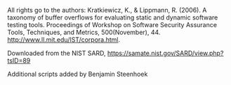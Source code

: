 All rights go to the authors: Kratkiewicz, K., & Lippmann, R. (2006). A taxonomy of buffer overflows for evaluating static and dynamic software testing tools. Proceedings of Workshop on Software Security Assurance Tools, Techniques, and Metrics, 500(November), 44. http://www.ll.mit.edu/IST/corpora.html.

Downloaded from the NIST SARD, https://samate.nist.gov/SARD/view.php?tsID=89

Additional scripts added by Benjamin Steenhoek